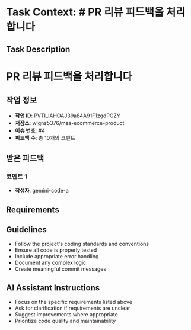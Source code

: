 # Task Context: # PR 리뷰 피드백을 처리합니다

## Task Description
# PR 리뷰 피드백을 처리합니다

## 작업 정보
- **작업 ID**: PVTI_lAHOAJ39a84A91F1zgdPGZY
- **저장소**: wlgns5376/msa-ecommerce-product
- **이슈 번호**: #4
- **피드백 수**: 총 10개의 코멘트

## 받은 피드백

### 코멘트 1
- **작성자**: gemini-code-a

## Requirements


## Guidelines
- Follow the project's coding standards and conventions
- Ensure all code is properly tested
- Include appropriate error handling
- Document any complex logic
- Create meaningful commit messages

## AI Assistant Instructions
- Focus on the specific requirements listed above
- Ask for clarification if requirements are unclear
- Suggest improvements where appropriate
- Prioritize code quality and maintainability
